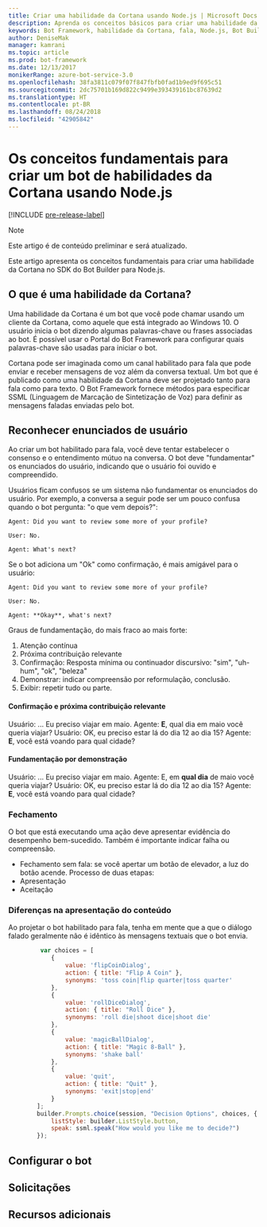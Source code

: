 ```yaml
---
title: Criar uma habilidade da Cortana usando Node.js | Microsoft Docs
description: Aprenda os conceitos básicos para criar uma habilidade da Cortana no SDK do Bot Builder para Node.js.
keywords: Bot Framework, habilidade da Cortana, fala, Node.js, Bot Builder, SDK, conceitos fundamentais, conceitos básicos
author: DeniseMak
manager: kamrani
ms.topic: article
ms.prod: bot-framework
ms.date: 12/13/2017
monikerRange: azure-bot-service-3.0
ms.openlocfilehash: 38fa3811c079f07f847fbfb0fad1b9ed9f695c51
ms.sourcegitcommit: 2dc75701b169d822c9499e393439161bc87639d2
ms.translationtype: HT
ms.contentlocale: pt-BR
ms.lasthandoff: 08/24/2018
ms.locfileid: "42905842"
---
```

# <a name="key-concepts-for-building-a-bot-for-cortana-skills-using-nodejs"></a>Os conceitos fundamentais para criar um bot de habilidades da Cortana usando Node.js
 
[!INCLUDE [pre-release-label](../includes/pre-release-label-v3.md)]

> [!NOTE]
> Este artigo é de conteúdo preliminar e será atualizado.

Este artigo apresenta os conceitos fundamentais para criar uma habilidade da Cortana no SDK do Bot Builder para Node.js. 

## <a name="what-is-a-cortana-skill"></a>O que é uma habilidade da Cortana?
Uma habilidade da Cortana é um bot que você pode chamar usando um cliente da Cortana, como aquele que está integrado ao Windows 10. O usuário inicia o bot dizendo algumas palavras-chave ou frases associadas ao bot. É possível usar o Portal do Bot Framework para configurar quais palavras-chave são usadas para iniciar o bot. 

Cortana pode ser imaginada como um canal habilitado para fala que pode enviar e receber mensagens de voz além da conversa textual. Um bot que é publicado como uma habilidade da Cortana deve ser projetado tanto para fala como para texto. O Bot Framework fornece métodos para especificar SSML (Linguagem de Marcação de Sintetização de Voz) para definir as mensagens faladas enviadas pelo bot.

## <a name="acknowledge-user-utterances"></a>Reconhecer enunciados de usuário 

<!-- Establishing conversational understanding -->
<!-- Placeholder: In this section, describe how you have to write your speech to sound natural -->


Ao criar um bot habilitado para fala, você deve tentar estabelecer o consenso e o entendimento mútuo na conversa. O bot deve "fundamentar" os enunciados do usuário, indicando que o usuário foi ouvido e compreendido.

Usuários ficam confusos se um sistema não fundamentar os enunciados do usuário. Por exemplo, a conversa a seguir pode ser um pouco confusa quando o bot pergunta: "o que vem depois?":

```
Agent: Did you want to review some more of your profile?

User: No.

Agent: What's next?
```

Se o bot adiciona um "Ok" como confirmação, é mais amigável para o usuário:

```
Agent: Did you want to review some more of your profile?

User: No.

Agent: **Okay**, what's next?
```


Graus de fundamentação, do mais fraco ao mais forte:
1. Atenção contínua
2. Próxima contribuição relevante
3. Confirmação: Resposta mínima ou continuador discursivo: "sim", "uh-hum", "ok", "beleza"
4. Demonstrar: indicar compreensão por reformulação, conclusão.
5. Exibir: repetir tudo ou parte.

#### <a name="acknowledgement-and-next-relevant-contribution"></a>Confirmação e próxima contribuição relevante
Usuário: ... Eu preciso viajar em maio.
Agente: **E**, qual dia em maio você queria viajar?
Usuário: OK, eu preciso estar lá do dia 12 ao dia 15?
Agente: **E**, você está voando para qual cidade?

#### <a name="grounding-by-demonstration"></a>Fundamentação por demonstração
Usuário: ... Eu preciso viajar em maio.
Agente: E, em **qual dia** de maio você queria viajar?
Usuário: OK, eu preciso estar lá do dia 12 ao dia 15?
Agente: **E**, você está voando para qual cidade?


### <a name="closure"></a>Fechamento

O bot que está executando uma ação deve apresentar evidência do desempenho bem-sucedido.
Também é importante indicar falha ou compreensão. 
* Fechamento sem fala: se você apertar um botão de elevador, a luz do botão acende.
Processo de duas etapas:
* Apresentação 
* Aceitação


### <a name="differences-in-content-presentation"></a>Diferenças na apresentação do conteúdo
Ao projetar o bot habilitado para fala, tenha em mente que a que o diálogo falado geralmente não é idêntico às mensagens textuais que o bot envia.
<!-- If there are differences in what the bot will say, in the text vs the speak fields of a prompt or in a waterfall, for example, discuss them here.

## Speech

You bot uses the **session.say** method to speak to the user. The speak method has three overloads:
* If you pass only one parameter to **session.say**, it can be a text parameter.
* If you pass two parameters to **session.say**, it can take text and SSML.
* If you pass three parameters, the third parameter takes an options structure that specifies all the options you can pass to build an **IMessage** object.

```javascript
var bot = new builder.UniversalBot(connector, function (session) {
    session.say("Hello... I'm a decision making bot.'.", 
        ssml.speak("Hello. I can help you answer all of life's tough questions."));
    session.replaceDialog('rootMenu');
});

```
## Speech in messages

The **IMessage** object provides a **speak** property for SSML. It can be used to play a .wav file.

The **inputHint** property helps indicate to Cortana whether your bot is expecting input. If you're using a built-in prompt, this value is automatically set to the default of **expectingInput**.

The **inputHint** property can take the following values: 
* **expectingInput**: Indicates that the bot is actively expecting a response from the user. Cortana listens for the user to speak into the microphone.
* **acceptingInput**: Indicates that the bot is passively ready for input but is not waiting on a response. Cortana accepts input from the user if the user holds down the microphone button.
* **ignoringInput**: Cortana is ignoring input. Your bot may send this hint if it is actively processing a request and will ignore input from users until the request is complete.

Prompts can take a `speak:` or `retrySpeak` option.

```javascript
        builder.Prompts.choice(session, "Decision Options", choices, {
            listStyle: builder.ListStyle.button,
            speak: ssml.speak("How would you like me to decide?")
        });
```

Prompts.number has *ordinal support*, meaning that you can say "the last", "the first", "the next-to-last" to choose an item in a list.




## Using synonyms

<!-- Axl Rose example -->     
```javascript   
         var choices = [
            { 
                value: 'flipCoinDialog',
                action: { title: "Flip A Coin" },
                synonyms: 'toss coin|flip quarter|toss quarter'
            },
            {
                value: 'rollDiceDialog',
                action: { title: "Roll Dice" },
                synonyms: 'roll die|shoot dice|shoot die'
            },
            {
                value: 'magicBallDialog',
                action: { title: "Magic 8-Ball" },
                synonyms: 'shake ball'
            },
            {
                value: 'quit',
                action: { title: "Quit" },
                synonyms: 'exit|stop|end'
            }
        ];
        builder.Prompts.choice(session, "Decision Options", choices, {
            listStyle: builder.ListStyle.button,
            speak: ssml.speak("How would you like me to decide?")
        });
```


## <a name="configuring-your-bot"></a>Configurar o bot

## <a name="prompts"></a>Solicitações


## <a name="additional-resources"></a>Recursos adicionais

[CortanaGetstarted]: /cortana/getstarted
[SSMLRef]: https://msdn.microsoft.com/en-us/library/hh378377(v=office.14).aspx
